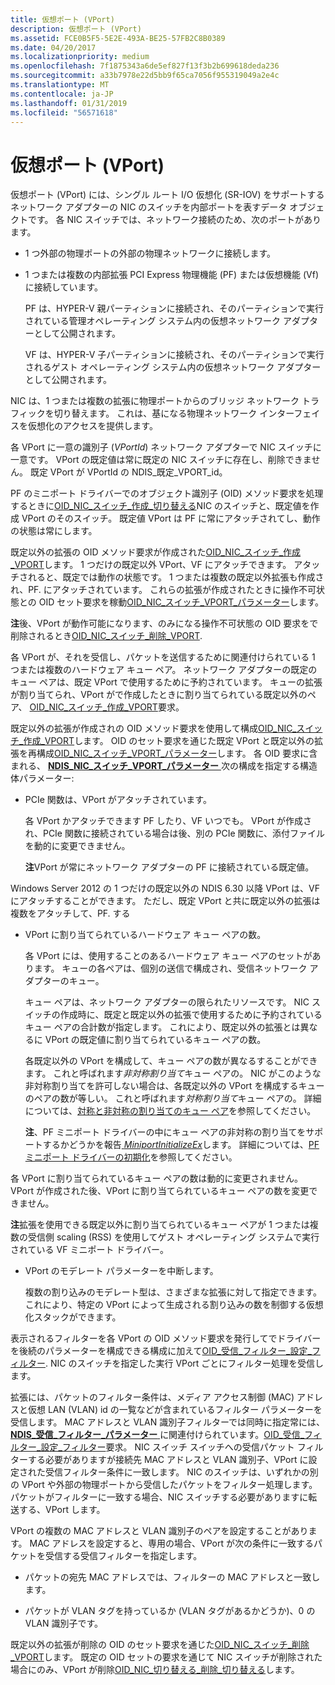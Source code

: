 ```yaml
---
title: 仮想ポート (VPort)
description: 仮想ポート (VPort)
ms.assetid: FCE0B5F5-5E2E-493A-BE25-57FB2C8B0389
ms.date: 04/20/2017
ms.localizationpriority: medium
ms.openlocfilehash: 7f1875343a6de5ef827f13f3b2b699618deda236
ms.sourcegitcommit: a33b7978e22d5bb9f65ca7056f955319049a2e4c
ms.translationtype: MT
ms.contentlocale: ja-JP
ms.lasthandoff: 01/31/2019
ms.locfileid: "56571618"
---
```

# <a name="virtual-ports-vports"></a>仮想ポート (VPort)


仮想ポート (VPort) には、シングル ルート I/O 仮想化 (SR-IOV) をサポートするネットワーク アダプターの NIC のスイッチを内部ポートを表すデータ オブジェクトです。 各 NIC スイッチでは、ネットワーク接続のため、次のポートがあります。

-   1 つ外部の物理ポートの外部の物理ネットワークに接続します。

-   1 つまたは複数の内部拡張 PCI Express 物理機能 (PF) または仮想機能 (Vf) に接続しています。

    PF は、HYPER-V 親パーティションに接続され、そのパーティションで実行されている管理オペレーティング システム内の仮想ネットワーク アダプターとして公開されます。

    VF は、HYPER-V 子パーティションに接続され、そのパーティションで実行されるゲスト オペレーティング システム内の仮想ネットワーク アダプターとして公開されます。

NIC は、1 つまたは複数の拡張に物理ポートからのブリッジ ネットワーク トラフィックを切り替えます。 これは、基になる物理ネットワーク インターフェイスを仮想化のアクセスを提供します。

各 VPort に一意の識別子 (*VPortId*) ネットワーク アダプターで NIC スイッチに一意です。 VPort の既定値は常に既定の NIC スイッチに存在し、削除できません。 既定 VPort が VPortId の NDIS\_既定\_VPORT\_id。

PF のミニポート ドライバーでのオブジェクト識別子 (OID) メソッド要求を処理するときに[OID\_NIC\_スイッチ\_作成\_切り替える](https://msdn.microsoft.com/library/windows/hardware/hh451815)NIC のスイッチと、既定値を作成 VPort のそのスイッチ。 既定値 VPort は PF に常にアタッチされてし、動作の状態は常にします。

既定以外の拡張の OID メソッド要求が作成された[OID\_NIC\_スイッチ\_作成\_VPORT](https://msdn.microsoft.com/library/windows/hardware/hh451816)します。 1 つだけの既定以外 VPort、VF にアタッチできます。 アタッチされると、既定では動作の状態です。 1 つまたは複数の既定以外拡張も作成され、PF. にアタッチされています。 これらの拡張が作成されたときに操作不可状態との OID セット要求を稼動[OID\_NIC\_スイッチ\_VPORT\_パラメーター](https://msdn.microsoft.com/library/windows/hardware/hh451825)します。

**注**後、VPort が動作可能になります、のみになる操作不可状態の OID 要求をで削除されるとき[OID\_NIC\_スイッチ\_削除\_VPORT](https://msdn.microsoft.com/library/windows/hardware/hh451818).



各 VPort が、それを受信し、パケットを送信するために関連付けられている 1 つまたは複数のハードウェア キュー ペア。 ネットワーク アダプターの既定のキュー ペアは、既定 VPort で使用するために予約されています。 キューの拡張が割り当てられ、VPort がで作成したときに割り当てられている既定以外のペア、 [OID\_NIC\_スイッチ\_作成\_VPORT](https://msdn.microsoft.com/library/windows/hardware/hh451816)要求。

既定以外の拡張が作成されの OID メソッド要求を使用して構成[OID\_NIC\_スイッチ\_作成\_VPORT](https://msdn.microsoft.com/library/windows/hardware/hh451816)します。 OID のセット要求を通じた既定 VPort と既定以外の拡張を再構成[OID\_NIC\_スイッチ\_VPORT\_パラメーター](https://msdn.microsoft.com/library/windows/hardware/hh451825)します。 各 OID 要求に含まれる、 [ **NDIS\_NIC\_スイッチ\_VPORT\_パラメーター** ](https://msdn.microsoft.com/library/windows/hardware/hh451597)次の構成を指定する構造体パラメーター:

-   PCIe 関数は、VPort がアタッチされています。

    各 VPort かアタッチできます PF したり、VF いつでも。 VPort が作成され、PCIe 関数に接続されている場合は後、別の PCIe 関数に、添付ファイルを動的に変更できません。

    **注**VPort が常にネットワーク アダプターの PF に接続されている既定値。




Windows Server 2012 の 1 つだけの既定以外の NDIS 6.30 以降 VPort は、VF にアタッチすることができます。 ただし、既定 VPort と共に既定以外の拡張は複数をアタッチして、PF. する


-   VPort に割り当てられているハードウェア キュー ペアの数。

    各 VPort には、使用することのあるハードウェア キュー ペアのセットがあります。 キューの各ペアは、個別の送信で構成され、受信ネットワーク アダプターのキュー。

    キュー ペアは、ネットワーク アダプターの限られたリソースです。 NIC スイッチの作成時に、既定と既定以外の拡張で使用するために予約されているキュー ペアの合計数が指定します。 これにより、既定以外の拡張とは異なるに VPort の既定値に割り当てられているキュー ペアの数。

    各既定以外の VPort を構成して、キュー ペアの数が異なるすることができます。 これと呼ばれます*非対称割り当て*キュー ペアの。 NIC がこのような非対称割り当てを許可しない場合は、各既定以外の VPort を構成するキューのペアの数が等しい。 これと呼ばれます*対称割り当て*キュー ペアの。 詳細については、[対称と非対称の割り当てのキュー ペア](symmetric-and-asymmetric-assignment-of-queue-pairs.md)を参照してください。

    **注**、PF ミニポート ドライバーの中にキュー ペアの非対称の割り当てをサポートするかどうかを報告[ *MiniportInitializeEx*](https://msdn.microsoft.com/library/windows/hardware/ff559389)します。 詳細については、[PF ミニポート ドライバーの初期化](initializing-a-pf-miniport-driver.md)を参照してください。




各 VPort に割り当てられているキュー ペアの数は動的に変更されません。 VPort が作成された後、VPort に割り当てられているキュー ペアの数を変更できません。

**注**拡張を使用できる既定以外に割り当てられているキュー ペアが 1 つまたは複数の受信側 scaling (RSS) を使用してゲスト オペレーティング システムで実行されている VF ミニポート ドライバー。




-   VPort のモデレート パラメーターを中断します。

    複数の割り込みのモデレート型は、さまざまな拡張に対して指定できます。 これにより、特定の VPort によって生成される割り込みの数を制御する仮想化スタックができます。

表示されるフィルターを各 VPort の OID メソッド要求を発行してでドライバーを後続のパラメーターを構成できる構成に加えて[OID\_受信\_フィルター\_設定\_フィルター](https://msdn.microsoft.com/library/windows/hardware/ff569795). NIC のスイッチを指定した実行 VPort ごとにフィルター処理を受信します。

拡張には、パケットのフィルター条件は、メディア アクセス制御 (MAC) アドレスと仮想 LAN (VLAN) id の一覧などが含まれているフィルター パラメーターを受信します。 MAC アドレスと VLAN 識別子フィルターでは同時に指定常には、 [ **NDIS\_受信\_フィルター\_パラメーター** ](https://msdn.microsoft.com/library/windows/hardware/ff567181) に関連付けられています。[OID\_受信\_フィルター\_設定\_フィルター](https://msdn.microsoft.com/library/windows/hardware/ff569795)要求。 NIC スイッチ スイッチへの受信パケット フィルターする必要がありますが接続先 MAC アドレスと VLAN 識別子、VPort に設定された受信フィルター条件に一致します。 NIC のスイッチは、いずれかの別の VPort や外部の物理ポートから受信したパケットをフィルター処理します。 パケットがフィルターに一致する場合、NIC スイッチする必要がありますに転送する、VPort します。

VPort の複数の MAC アドレスと VLAN 識別子のペアを設定することがあります。 MAC アドレスを設定すると、専用の場合、VPort が次の条件に一致するパケットを受信する受信フィルターを指定します。

-   パケットの宛先 MAC アドレスでは、フィルターの MAC アドレスと一致します。

-   パケットが VLAN タグを持っているか (VLAN タグがあるかどうか)、0 の VLAN 識別子です。

既定以外の拡張が削除の OID のセット要求を通じた[OID\_NIC\_スイッチ\_削除\_VPORT](https://msdn.microsoft.com/library/windows/hardware/hh451816)します。 既定の OID セットの要求を通じて NIC スイッチが削除された場合にのみ、VPort が削除[OID\_NIC\_切り替える\_削除\_切り替える](https://msdn.microsoft.com/library/windows/hardware/hh451817)します。









